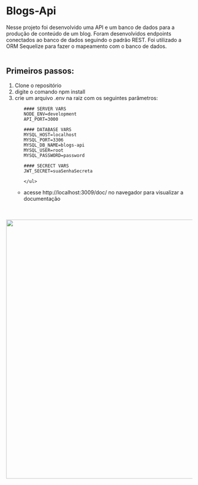 # Blogs-Api
Nesse projeto foi desenvolvido uma API e um banco de dados para a produção de conteúdo de um blog. Foram desenvolvidos endpoints conectados ao banco de dados seguindo o padrão REST. Foi utilizado a ORM Sequelize para fazer o mapeamento com o banco de dados.
<br>
<br>
<h2>Primeiros passos:</h2>
<ol>
  <li>Clone o repositório</li>
  <li>digite o comando npm install</li>
  <li>crie um arquivo .env na raiz com os seguintes parâmetros:</li>
    <ul>
      
    #### SERVER VARS
    NODE_ENV=development
    API_PORT=3000

    #### DATABASE VARS
    MYSQL_HOST=localhost
    MYSQL_PORT=3306
    MYSQL_DB_NAME=blogs-api
    MYSQL_USER=root
    MYSQL_PASSWORD=password

    #### SECRECT VARS
    JWT_SECRET=suaSenhaSecreta
      
    </ul>
  
  <li>acesse http://localhost:3009/doc/ no navegador para visualizar a documentação</li>
</ol>
<br>
<br>
<div align='center'>
  <img src='https://user-images.githubusercontent.com/88631168/188205985-8304be15-65b9-4f43-8481-779dbe2cb07b.png' width='700px' />
</div>
  
